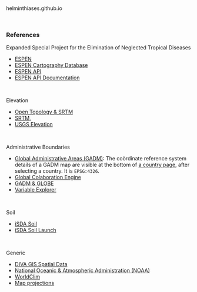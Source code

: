 <br>

helminthiases.github.io

<br>

### References

Expanded Special Project for the Elimination of Neglected Tropical Diseases
* [ESPEN](https://espen.afro.who.int/)
* [ESPEN Cartography Database](https://espen.afro.who.int/tools-resources/cartography-database)
* [ESPEN API](https://admin.espen.afro.who.int/docs/api)
* [ESPEN API Documentation](https://espen.stoplight.io)

<br>

Elevation
* [Open Topology & SRTM](https://www.opentopodata.org/datasets/srtm/)
* [SRTM](https://lpdaac.usgs.gov/products/srtmgl1v003/),
* [USGS Elevation](https://www.usgs.gov/centers/eros/science/usgs-eros-archive-digital-elevation-shuttle-radar-topography-mission-srtm-1?qt-science_center_objects=0#qt-science_center_objects)

<br>

Administrative Boundaries
* [Global Administrative Areas (GADM)](https://gadm.org): The co&ouml;rdinate reference system details of a GADM map are visible at the bottom
  of [a country page](https://gadm.org/download_country.html), after selecting a country.  It is ``EPSG:4326``.
* [Global Colaboration Engine](http://globe.umbc.edu)
* [GADM & GLOBE](http://globe.umbc.edu/documentation-overview/global-administrative-areas-gadm/)
* [Variable Explorer](http://globe.umbc.edu/app/#/analysis/global-variables)

<br>
  
Soil
* [iSDA Soil](https://www.isda-africa.com/isdasoil/)
* [iSDA Soil Launch](https://envirometrix.nl/isdasoil-open-soil-data-for-africa/)

<br>
  
Generic
* [DIVA GIS Spatial Data](https://www.diva-gis.org/Data)
* [National Oceanic & Atmospheric Administration (NOAA)](https://www.ncdc.noaa.gov/cdo-web/datasets)
* [WorldClim](https://www.worldclim.org/data/index.html)
* [Map projections](https://www.usgs.gov/publications/map-projections)

<br>
<br>
<br>
<br>

<br>
<br>
<br>
<br>
